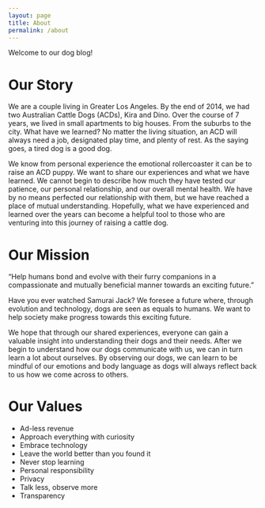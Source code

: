 ```yaml
---
layout: page
title: About
permalink: /about
---
```


Welcome to our dog blog!

# Our Story

We are a couple living in Greater Los Angeles.  By the end of 2014, we had two Australian Cattle Dogs (ACDs), Kira and Dino. Over the course of 7 years, we lived in small apartments to big houses. From the suburbs to the city. What have we learned? No matter the living situation, an ACD will always need a job, designated play time, and plenty of rest. As the saying goes, a tired dog is a good dog.

We know from personal experience the emotional rollercoaster it can be to raise an ACD puppy. We want to share our experiences and what we have learned. We cannot begin to describe how much they have tested our patience, our personal relationship, and our overall mental health. We have by no means perfected our relationship with them, but we have reached a place of mutual understanding. Hopefully, what we have experienced and learned over the years can become a helpful tool to those who are venturing into this journey of raising a cattle dog.

# Our Mission

“Help humans bond and evolve with their furry companions in a compassionate and mutually beneficial manner towards an exciting future.”

Have you ever watched Samurai Jack?  We foresee a future where, through evolution and technology, dogs are seen as equals to humans.  We want to help society make progress towards this exciting future.

We hope that through our shared experiences, everyone can gain a valuable insight into understanding their dogs and their needs. After we begin to understand how our dogs communicate with us, we can in turn learn a lot about ourselves. By observing our dogs, we can learn to be mindful of our emotions and body language as dogs will always reflect back to us how we come across to others.

# Our Values

- Ad-less revenue
- Approach everything with curiosity
- Embrace technology
- Leave the world better than you found it
- Never stop learning
- Personal responsibility
- Privacy
- Talk less, observe more
- Transparency
